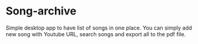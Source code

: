 # Song-archive

Simple desktop app to have list of songs in one place. You can simply add new song with Youtube URL, search songs and export all to the pdf file.
